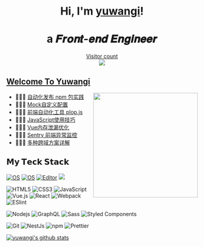 <h1 align="center">Hi, I'm <a href="yuwangi.github.io">yuwangi</a>!</h1>
<h1 align="center">a 𝑭𝒓𝒐𝒏𝒕-𝒆𝒏𝒅 𝑬𝒏𝒈𝒊𝒏𝒆𝒆𝒓  </h1>
<a href="yuwangi.github.io"><p align="center"> Visitor count<br> <img src="https://profile-counter.glitch.me/yuwangi/count.svg" /></a>

##  [Welcome To Yuwangi](yuwangi.github.io)
<a href="yuwangi.github.io"><img src="https://media.giphy.com/media/SWoSkN6DxTszqIKEqv/giphy.gif" align="right" height="275" /></a>

- 👨🏻‍💻  [自动化发布 npm 包实践](https://yuwangi.github.io/articles/3434666232.html)
- 👩🏻‍💻  [Mock自定义配置](https://yuwangi.github.io/articles/1932561252.html)
- 👨🏻‍💻  [前端自动化工具 plop.js](https://yuwangi.github.io/articles/2222605822.html)
- 👩🏻‍💻  [JavaScript使用技巧](https://yuwangi.github.io/articles/3889315015.html)
- 👨🏻‍💻  [Vue内存泄漏优化](https://yuwangi.github.io/articles/2666040323.html)
- 👩🏻‍💻  [Sentry 前端异常监控](https://yuwangi.github.io/articles/1179895217.html)
- 👨🏻‍💻  [多种跨域方案详解](https://yuwangi.github.io/articles/3222442466.html)



## 𝗠𝘆 𝗧𝗲𝗰𝗸 𝗦𝘁𝗮𝗰𝗸

[![OS](https://img.shields.io/badge/OS-macOS-informational?style=flat-square&logo=apple&logoColor=white)](https://en.wikipedia.org/wiki/MacOS)
[![OS](https://img.shields.io/badge/OS-Linux-informational?style=flat-square&logo=linux&logoColor=white)](https://en.wikipedia.org/wiki/Linux)
[![Editor](https://img.shields.io/badge/Editor-VSCode-blue?style=flat-square&logo=visual-studio-code&logoColor=white)](https://code.visualstudio.com/)
[![](https://img.shields.io/website?color=0ab9e6&style=flat-square&up_message=yuwangi&url=https://yuwangi.github.io/)](yuwangi.github.io)

![HTML5](https://img.shields.io/badge/-HTML5-%23E44D27?style=flat-square&logo=html5&logoColor=ffffff)
![CSS3](https://img.shields.io/badge/-CSS3-%231572B6?style=flat-square&logo=css3)
![JavaScript](https://img.shields.io/badge/-JavaScript-%23F7DF1C?style=flat-square&logo=javascript&logoColor=000000&labelColor=%23F7DF1C&color=%23FFCE5A)
![Vue.js](https://img.shields.io/badge/-Vue.js-%232c3e50?style=flat-square&logo=Vue.js)
![React](https://img.shields.io/badge/-React-%23282C34?style=flat-square&logo=react)
![Webpack](https://img.shields.io/badge/-Webpack-%232C3A42?style=flat-square&logo=webpack)
![ESlint](https://img.shields.io/badge/-ESLint-%234B32C3?style=flat-square&logo=eslint)


![Nodejs](https://img.shields.io/badge/-Nodejs-43853d?style=flat-square&logo=Node.js&logoColor=white)
<img alt="GraphQL" src="https://img.shields.io/badge/-GraphQL-E10098?style=flat-square&logo=graphql&logoColor=white" />
<img alt="Sass" src="https://img.shields.io/badge/-Sass-CC6699?style=flat-square&logo=sass&logoColor=white" />
<img alt="Styled Components" src="https://img.shields.io/badge/-Styled_Components-db7092?style=flat-square&logo=styled-components&logoColor=white" />

![Git](https://img.shields.io/badge/-Git-%23F05032?style=flat-square&logo=git&logoColor=%23ffffff)
<img alt="NestJs" src="https://img.shields.io/badge/-NestJs-ea2845?style=flat-square&logo=nestjs&logoColor=white" />
<img alt="npm" src="https://img.shields.io/badge/-NPM-CB3837?style=flat-square&logo=npm&logoColor=white" />
<img alt="Prettier" src="https://img.shields.io/badge/-Prettier-F7B93E?style=flat-square&logo=prettier&logoColor=white" />


[![yuwangi's github stats](https://github-readme-stats.vercel.app/api?username=yuwangi&show_icons=true&theme=radical)](https://github.com/yuwangi/github-readme-stats)



